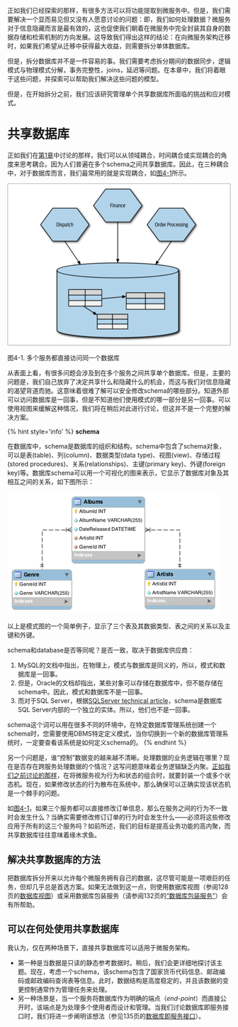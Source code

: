 正如我们已经探索的那样，有很多方法可以将功能提取到微服务中。但是，我们需要解决一个显而易见但又没有人愿意讨论的问题：即，我们如何处理数据？微服务对于信息隐藏而言是最有效的，这也促使我们朝着在微服务中完全封装其自身的数据存储和检索机制的方向发展。这导致我们得出这样的结论：在向微服务架构迁移时，如果我们希望从迁移中获得最大收益，则需要拆分单体数据库。

但是，拆分数据库并不是一件容易的事。我们需要考虑拆分期间的数据同步，逻辑模式与物理模式分解，事务完整性，joins，延迟等问题。在本章中，我们将着眼于这些问题，并探索可以帮助我们解决这些问题的模型。

但是，在开始拆分之前，我们应该研究管理单个共享数据库所面临的挑战和应对模式。

# 共享数据库
正如我们在[第1章](On_Coupling_and_Cohesion.md)中讨论的那样，我们可以从领域耦合，时间耦合或实现耦合的角度来思考耦合。因为人们普遍在多个schema之间共享数据库。因此，在三种耦合中，对于数据库而言，我们最常用的就是实现耦合，如[图4-1](#f41)所示。

![](../images/4_1.png)

<span id='f41'>图4-1</span>. 多个服务都直接访问同一个数据库

从表面上看，有很多问题会涉及到在多个服务之间共享单个数据库。但是，主要的问题是，我们自己放弃了决定共享什么和隐藏什么的机会，而这与我们对信息隐藏的渴望背道而驰。这意味着很难了解可以安全修改schema的哪些部分。知道外部可以访问数据库是一回事，但是不知道他们使用模式的哪一部分是另一回事。可以使用视图来缓解这种情况，我们将在稍后对此进行讨论，但这并不是一个完整的解决方案。

{% hint style='info' %}
**schema**

在数据库中，schema是数据库的组织和结构，schema中包含了schema对象，可以是表(table)、列(column)、数据类型(data type)、视图(view)、存储过程(stored procedures)、关系(relationships)、主键(primary key)、外键(foreign key)等。数据库schema可以用一个可视化的图来表示，它显示了数据库对象及其相互之间的关系，如下图所示：

![](../images/schema.png)

以上是模式图的一个简单例子，显示了三个表及其数据类型、表之间的关系以及主键和外键。

schema和database是否等同呢？是否一致，取决于数据库供应商：

1. MySQL的文档中指出，在物理上，模式与数据库是同义的，所以，模式和数据库是一回事。
2. 但是，Oracle的文档却指出，某些对象可以存储在数据库中，但不能存储在schema中。因此，模式和数据库不是一回事。
3. 而对于SQL Server，根据[SQLServer technical article](https://bit.ly/2DTJVtU)，schema是数据库SQL Server内部的一个独立的实体。所以，他们也不是一回事。

schema这个词可以用在很多不同的环境中，在特定数据库管理系统创建一个schema时，您需要使用DBMS特定定义模式，当你切换到一个新的数据库管理系统时，一定要查看该系统是如何定义schema的。
{% endhint %}

另一个问题是，谁“控制”数据变的越来越不清晰。处理数据的业务逻辑在哪里？现在是否存在跨服务处理数据的个情况？这写问题意味着业务逻辑缺乏内聚。[正如我们之前讨论的那样](Just_Enough_Domain_Driven_Design.md#将聚合和界定的上下文映射到微服务)，在将微服务视为行为和状态的组合时，就要封装一个或多个状态机。现在，如果修改状态的行为散布在系统中，那么确保可以正确实现该状态机是一个棘手的问题。

如[图4-1](#f41)，如果三个服务都可以直接修改订单信息，那么在服务之间的行为不一致时会发生什么？当确实需要修改修订订单的行为时会发生什么——必须将这些修改应用于所有的这三个服务吗？如前所述，我们的目标是提高业务功能的高内聚，而共享数据库往往意味着缘木求鱼。

## 解决共享数据库的方法
把数据库拆分开来以允许每个微服务拥有自己的数据，这尽管可能是一项艰巨的任务，但却几乎总是首选方案。如果无法做到这一点，则使用数据库视图（参阅128页的[数据库视图](Pattern_Database_View.md)）或采用数据库包装服务（请参阅132页的[“数据库包装服务”](Pattern_Database_Wrapping_Service.md)）会有所帮助。

## 可以在何处使用共享数据库
我认为，仅在两种场景下，直接共享数据库可以适用于微服务架构。

* 第一种是当数据是只读的静态参考数据时。稍后，我们会更详细地探讨该主题。现在，考虑一个schema，该schema包含了国家货币代码信息、邮政编码或邮政编码查询表等信息。此时，数据结构是高度稳定的，并且该数据的变更控制通常作为管理任务来处理。
* 另一种场景是，当一个服务将数据库作为明确的端点（*end-point*）而直接公开时，该端点是为处理多个使用者而设计和管理。当我们讨论数据库即服务接口时，我们将进一步阐明该想法（参见135页的[数据库即服务接口](Pattern_Database-as-a-Service_Interface.md)）。


